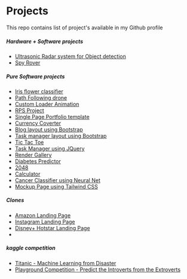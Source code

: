 # Projects
This repo contains list of project's available in my Github profile

##### Hardware + Software projects

- [Ultrasonic Radar system for Object detection](https://github.com/karthi1048/Ultrasonic-Radar-system-for-Object-detection.git)
- [Spy Rover](https://github.com/karthi1048/spy-rover.git)

##### Pure Software projects

- [Iris flower classifier](https://github.com/karthi1048/Iris-Flower-Classifier_ML.git)
- [Path Following drone](https://github.com/karthi1048/Path-Following-Drone.git)
- [Custom Loader Animation](https://github.com/karthi1048/Custom-loader-animation.git)
- [RPS Project](https://github.com/karthi1048/RPS-Project.git)
- [Single Page Portfolio template](https://github.com/karthi1048/Single-Page-Portfolio-template.git)
- [Currency Coverter](https://github.com/karthi1048/Currency-Converter.git)
- [Blog layout using Bootstrap](https://github.com/karthi1048/Blog-layout-using-Bootstrap.git)
- [Task manager layout using Bootstrap](https://github.com/karthi1048/Task-manager-layout-using-Bootstrap.git)
- [Tic Tac Toe](https://github.com/karthi1048/Tic-Tac-Toe.git)
- [Task Manager using JQuery](https://github.com/karthi1048/Task-Manager-using-JQuery.git)
- [Render Gallery](https://github.com/karthi1048/render-gallery.git)
- [Diabetes Predictor](https://github.com/karthi1048/diabetes-predictor.git)
- [2048](https://github.com/karthi1048/2048.git)
- [Calculator](https://github.com/karthi1048/calculator.git)
- [Cancer Classifier using Neural Net](https://github.com/karthi1048/cancer-classifier-using-nn.git)
- [Mockup Page using Tailwind CSS](https://github.com/karthi1048/mockup-page-using-tailwind.git)

##### Clones
<ul>
  <li><a href="https://github.com/karthi1048/Amazon-Landing-Page-Clone.git">Amazon Landing Page</a></li>
  <li><a href="https://github.com/karthi1048/Instagram-Landing-Page-Clone.git">Instagram Landing Page</a></li>
  <li><a href="https://github.com/karthi1048/Hotstar-Clone-Landing-Page.git">Disney+ Hotstar Landing Page</a></li>
  <li><a href=" "></a></li>
</ul>

##### kaggle competition
- [Titanic - Machine Learning from Disaster](https://github.com/karthi1048/titanic-ml-solution.git)
- [Playground Competition - Predict the Introverts from the Extroverts](https://github.com/karthi1048/kaggle-playground-competition-1.git)
